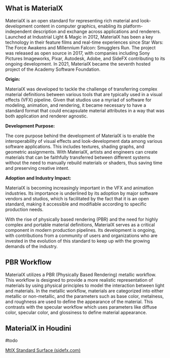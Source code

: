 ## What is MaterialX

MaterialX is an open standard for representing rich material and look-development content in computer graphics, enabling its platform-independent description and exchange across applications and renderers. Launched at Industrial Light & Magic in 2012, MaterialX has been a key technology in their feature films and real-time experiences since Star Wars: The Force Awakens and Millennium Falcon: Smugglers Run. The project was released as open source in 2017, with companies including Sony Pictures Imageworks, Pixar, Autodesk, Adobe, and SideFX contributing to its ongoing development. In 2021, MaterialX became the seventh hosted project of the Academy Software Foundation.

**Origin:** 

MaterialX was developed to tackle the challenge of transferring complex material definitions between various tools that are typically used in a visual effects (VFX) pipeline. Given that studios use a myriad of software for modeling, animation, and rendering, it became necessary to have a standard format that could encapsulate material attributes in a way that was both application and renderer agnostic.

**Development Purpose:** 

The core purpose behind the development of MaterialX is to enable the interoperability of visual effects and look-development data among various software applications. This includes textures, shading graphs, and geometric assignments. With MaterialX, artists and engineers can create materials that can be faithfully transferred between different systems without the need to manually rebuild materials or shaders, thus saving time and preserving creative intent.

**Adoption and Industry Impact:** 

MaterialX is becoming increasingly important in the VFX and animation industries. Its importance is underlined by its adoption by major software vendors and studios, which is facilitated by the fact that it is an open standard, making it accessible and modifiable according to specific production needs.

With the rise of physically based rendering (PBR) and the need for highly complex and portable material definitions, MaterialX serves as a critical component in modern production pipelines. Its development is ongoing, with contributions from a community of users and organizations who are invested in the evolution of this standard to keep up with the growing demands of the industry.
## PBR Workflow

MaterialX utilizes a PBR (Physically Based Rendering) metallic workflow. This workflow is designed to provide a more realistic representation of materials by using physical principles to model the interaction between light and materials. In the metallic workflow, materials are categorized into either metallic or non-metallic, and the parameters such as base color, metalness, and roughness are used to define the appearance of the material. This contrasts with the specular workflow which uses parameters like diffuse color, specular color, and glossiness to define material appearance.

## MaterialX in Houdini

#todo

[MtlX Standard Surface (sidefx.com)](https://www.sidefx.com/docs/houdini/nodes/vop/mtlxstandard_surface.html)